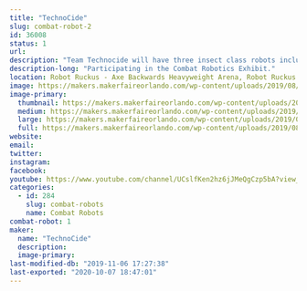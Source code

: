 ```yaml
---
title: "TechnoCide"
slug: combat-robot-2
id: 36008
status: 1
url: 
description: "Team Technocide will have three insect class robots including \"Venom\", \"Recon\" and \"KRAWL\"."
description-long: "Participating in the Combat Robotics Exhibit."
location: Robot Ruckus - Axe Backwards Heavyweight Arena, Robot Ruckus - Small Arena
image: https://makers.makerfaireorlando.com/wp-content/uploads/2019/08/Technocide-Banner-Black-x720-1024x288.jpg
image-primary:
  thumbnail: https://makers.makerfaireorlando.com/wp-content/uploads/2019/08/Technocide-Banner-Black-x720-150x150.jpg
  medium: https://makers.makerfaireorlando.com/wp-content/uploads/2019/08/Technocide-Banner-Black-x720-300x84.jpg
  large: https://makers.makerfaireorlando.com/wp-content/uploads/2019/08/Technocide-Banner-Black-x720-1024x288.jpg
  full: https://makers.makerfaireorlando.com/wp-content/uploads/2019/08/Technocide-Banner-Black-x720.jpg
website: 
email: 
twitter: 
instagram: 
facebook: 
youtube: https://www.youtube.com/channel/UCslfKen2hz6jJMeQgCzp5bA?view_as=subscriber
categories:
  - id: 284
    slug: combat-robots
    name: Combat Robots
combat-robot: 1
maker:
  name: "TechnoCide"
  description:
  image-primary: 
last-modified-db: "2019-11-06 17:27:38"
last-exported: "2020-10-07 18:47:01"
---
```

